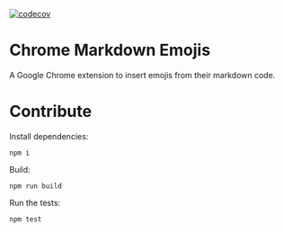 [![codecov](https://codecov.io/gh/ValentinVignal/chrome-markdown-emojis/branch/main/graph/badge.svg?token=K4Y5XPA3Z9)](https://codecov.io/gh/ValentinVignal/chrome-markdown-emojis)

# Chrome Markdown Emojis

A Google Chrome extension to insert emojis from their markdown code.

# Contribute

Install dependencies:

```zch
npm i
```

Build: 

```
npm run build
```

Run the tests:

```
npm test
```
